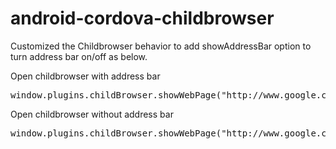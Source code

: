 android-cordova-childbrowser
================

Customized the Childbrowser behavior to add showAddressBar option to turn address bar on/off as below.

Open childbrowser with address bar

<pre>
window.plugins.childBrowser.showWebPage("http://www.google.com", { showLocationBar: true, showAddressBar: true });
</pre>

Open childbrowser without address bar

<pre>
window.plugins.childBrowser.showWebPage("http://www.google.com", { showLocationBar: true, showAddressBar: false });
</pre>